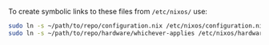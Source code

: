 To create symbolic links to these files from `/etc/nixos/` use:
```sh
sudo ln -s ~/path/to/repo/configuration.nix /etc/nixos/configuration.nix
sudo ln -s ~/path/to/repo/hardware/whichever-applies /etc/nixos/hardware-configuration.nix
```
